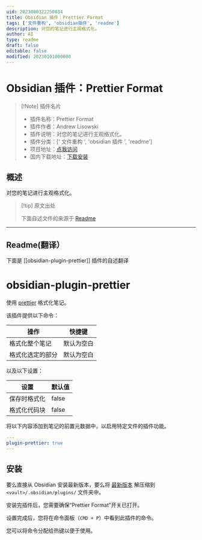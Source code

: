 ```yaml
---
uid: 2023080322250034
title: Obsidian 插件：Prettier Format
tags: ['文件重构', 'obsidian插件', 'readme']
description: 对您的笔记进行主观格式化。
author: AI
type: readme
draft: false
editable: false
modified: 20230101000000
---
```


# Obsidian 插件：Prettier Format

> [!Note] 插件名片
> - 插件名称：Prettier Format
> - 插件作者：Andrew Lisowski
> - 插件说明：对您的笔记进行主观格式化。
> - 插件分类：[' 文件重构 ', 'obsidian 插件 ', 'readme']
> - 项目地址：[点我访问](https://github.com/hipstersmoothie/obsidian-plugin-prettier)
> - 国内下载地址：[下载安装](https://pkmer.cn/products/plugin/pluginMarket/?obsidian-plugin-prettier)

## 概述

对您的笔记进行主观格式化。

> [!tip] 原文出处
>
>下面自述文件的来源于 [Readme](https://ghproxy.net/https://raw.githubusercontent.com/hipstersmoothie/obsidian-plugin-prettier/main/README.md)
>

---

## Readme(翻译）

下面是 [[obsidian-plugin-prettier]] 插件的自述翻译

# obsidian-plugin-prettier

使用 [prettier](https://prettier.io/) 格式化笔记。

该插件提供以下命令：

| 操作                           | 快捷键            |
| ----------------------------- | ---------------- |
| 格式化整个笔记                | 默认为空白       |
| 格式化选定的部分              | 默认为空白       |

以及以下设置：

| 设置             | 默认值  |
| ----------------- | ------- |
| 保存时格式化      | false   |
| 格式化代码块      | false   |

将以下内容添加到笔记的前置元数据中，以启用特定文件的插件功能。

```yaml
---
plugin-prettier: true
---

```

## 安装

要么直接从 Obsidian 安装最新版本，要么将 [最新版本](https://github.com/hipstersmoothie/obsidian-plugin-prettier/releases/latest) 解压缩到 `<vault>/.obsidian/plugins/` 文件夹中。

安装完插件后，您需要确保“Prettier Format”开关已打开。

设置完成后，您将在命令面板（`CMD + P`）中看到此插件的命令。

您可以将命令分配给热键以便于使用。

